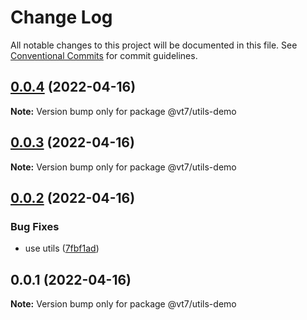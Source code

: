 # Change Log

All notable changes to this project will be documented in this file.
See [Conventional Commits](https://conventionalcommits.org) for commit guidelines.

## [0.0.4](https://github.com/vuthanhbayit/lerna-hello-world/compare/v0.0.3...v0.0.4) (2022-04-16)

**Note:** Version bump only for package @vt7/utils-demo





## [0.0.3](https://github.com/vuthanhbayit/lerna-hello-world/compare/v0.0.2...v0.0.3) (2022-04-16)

**Note:** Version bump only for package @vt7/utils-demo





## [0.0.2](https://github.com/vuthanhbayit/lerna-hello-world/compare/v0.0.1...v0.0.2) (2022-04-16)


### Bug Fixes

* use utils ([7fbf1ad](https://github.com/vuthanhbayit/lerna-hello-world/commit/7fbf1ad51e4746cfcbf8a882460064264172c20a))





## 0.0.1 (2022-04-16)

**Note:** Version bump only for package @vt7/utils-demo
